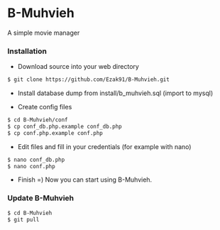 # B-Muhvieh
A simple movie manager

### Installation

* Download source into your web directory

```sh
$ git clone https://github.com/Ezak91/B-Muhvieh.git
```

* Install database dump from install/b_muhvieh.sql (import to mysql)

* Create config files

```sh
$ cd B-Muhvieh/conf
$ cp conf_db.php.example conf_db.php
$ cp conf.php.example conf.php
```

* Edit files and fill in your credentials (for example with nano)

```sh
$ nano conf_db.php
$ nano conf.php
```
* Finish =) Now you can start using B-Muhvieh.

### Update B-Muhvieh

```sh
$ cd B-Muhvieh
$ git pull
```
